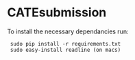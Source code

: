 CATEsubmission
==============

To install the necessary dependancies run:

     sudo pip install -r requirements.txt
     sudo easy-install readline (on macs)

